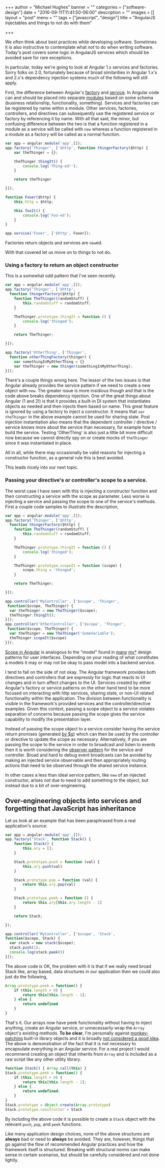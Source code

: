+++
author = "Michael Hughes"
banner = ""
categories = ["software-design"]
date = "2016-09-11T11:41:50-06:00"
description = ""
images = []
layout = "post"
menu = ""
tags = ["javascript", "design"]
title = "AngularJS injectables and things to not do with them"

+++

We often think about best practices while developing software. Sometimes it is also instructive to contemplate what *not* to do when writing software. Today's post
covers some logic in AngularJS services which should be avoided save for rare exceptions.

<!--more-->

In particular, today we're going to look at Angular 1.x services and factories. Sorry folks on 2.0, fortunately because of broad similarities in Angular 1.x's and 2.x's dependency
injection systems much of the following will still apply. 

First, the difference between Angular's [factory][2] and [service][3]. In Angular code can and should be placed into separate [modules][1] based on some schema (business relationship, functionality, something).
Services and factories can be registered by name within a module. Other services, factories, controllers, and directives can subsequently use the registered service or factory by referencing it by name.
With all that said, the minor, but confusing difference between the two is that a function registered in a module as a service will be called with `new` whereas a function registered in a module as a
factory will be called as a normal function.

```javascript
var app = angular.module('app',[]);
app.factory('Thinger', ['$http', function thingerFactory($http) {
    var theThinger = {};

    theThinger.thingIt() {
        console.log('Thing-ed!');
    }

    return theThinger

}]);

function Fooer($http) {
    this.http = $http;

    this.fooIt() {
        console.log('Foo-ed');
    }
}

app.service('Fooer', ['$http', Fooer]);
```

Factories return objects and services are `new`ed. 

With that covered let us move on to things to not do.

### Using a **factory** to return an object constructor ###

This is a somewhat odd pattern that I've seen recently. 

```javascript
var app = angular.module('app',[]);
app.factory('Thinger', ['$http', 
  function thingerFactory($http) {
    function TheThinger(randomStuff) {
        this.randomStuff = randomStuff;
    } 

    TheThinger.prototype.thingIt = function () {
        console.log('thinged');
    }

    return TheThinger;

}]);

app.factory('OtherThing', ['Thinger', 
  function otherThingFactory(thinger) {
    var somethingInMyOtherThing = {}
    var theThinger = new thinger(somethingInMyOtherThing);
}]);
```

There's a couple things wrong here. The lessor of the two issues is that Angular already provides the service pattern 
if we need to create a new object with `new`. The greater issue is more insidious though and that is the code above breaks
dependency injection. One of the great things about Angular (1 and 2!) is that it provides a built-in DI system that instantiates
objects as needed and then injects them based on name. This great feature is ignored by using a factory
to inject a constructor. It means that `var theThinger` in the above example cannot be used for sharing state. Post
injection instantiation also means that the dependent controller / directive / service knows more about the service than necessary, for example 
how to build the service. Testing 'OtherThing' is also just a little bit more difficult now because we cannot directly spy on or create mocks
of `theThinger` since it was instantiated in place.

All in all, while there may occasionally be valid reasons for injecting a constructor function, as a general rule this is best avoided.

This leads nicely into our next topic.

### Passing your directive's or controller's scope to a service.

The worst case I have seen with this is injecting a constructor function and then constructing a service with the scope as parameter. Less worse is
injecting a service and passing the scope to one of the service's methods. First a couple code samples to illustrate the description,

```javascript
var app = angular.module('app',[]);
app.factory('Thinger', ['$http', 
  function thingerFactory($http) {
    function TheThinger(randomStuff) {
        this.randomStuff = randomStuff;
    } 

    TheThinger.prototype.thingIt = function () {
        console.log('thinged');
    }

    TheThinger.prototype.scopeIt = function (scope) {
        scope.thing = 'thinged';
    }

    return TheThinger;

}]);

app.controller('MyController', ['$scope', 'Thinger',
 function($scope, TheThinger) {
  var theThinger = new TheThinger($scope);
  theThinger.thingIt();
}]);
app.controller('OtherController', ['$scope', 'Thinger',
 function($scope, TheThinger) {
  var theThinger = new TheThinger('SomeVariable');
  theThinger.scopeIt($scope)
}]);
```

[Scope in Angular][6] is analogous to the "model" found in [many][4] [mv*][5] design patterns for user interfaces. Depending on your reading
of what constitutes a models it may or may not be okay to pass model into a backend service.

I tend to fall on the side of not okay. The Angular framework provides both directives and controllers that are expressly for logic that
reacts to UI changes and in turn affect changes to the UI. Services created by either Angular's factory or service patterns on the other hand 
tend to be more focused on interacting with http services, sharing state, or non-UI related functionality within the application. The division
between functionality is visible in the framework's provided services and the controller/directive examples. Given this context, passing a scope
object to a service violates separation of concerns because passing the scope gives the service capability to modify the presentation layer.

Instead of passing the scope object to a service consider having the service return promises (generated [by $q][7]) which can then be used by
the controller or directive to update the scope as necessary. Alternatively, if you are passing the scope to the service in order to broadcast and
listen to events then it is worth considering the [observer pattern][8] for the service and controller. Broad and hard to debug event broadcasts
can be avoided by making an injected service observable and then appropriately routing actions that need to be observed through the shared service 
instance. 

In other cases a less than ideal service pattern, like `new` of an injected constructor, arises not due to need to add something to the object, but
instead due to a bit of over-engineering.

## Over-engineering objects into services and forgetting that JavaScript has inheritance

Let us look at an example that has been paraphrased from a real application's source:

```javascript
var app = angular.module('app',[]);
app.factory('Stack', function Stack() {
    function Stack() {
        this.ary = [];
    } 

    Stack.prototype.push = function (val) {
        this.ary.push(val)
    }

    Stack.prototype.pop = function (val) {
        return this.ary.pop(val)
    }

    Stack.prototype.peek = function () {
        return this.ary[this.ary.length - 1]
    }

    return Stack;

});

app.controller('MyController', ['$scope', 'Stack', 
function($scope, Stack) {
  var stack = new stack($scope);
  stack.push(1);
  console.log(stack.peek())
}]);
```

The above code is OK, the problem with it is that if we really need broad Stack like, array based, data structures in our application
then we could also just do the following,

```javascript
Array.prototype.peek = function() { 
    if (this.length > 0) { 
        return this[this.length - 1]; 
    } else { 
        return undefined 
    } 
}
```

That's it. Our arrays now have peek functionality without having to inject anything, create an Angular service, or unnecessarily wrap
the `Array` object's existing methods. **To be clear**, I'm personally against [monkey-patching][9] built-in library objects and it is
broadly [not considered a good idea][10]. The above is demonstration of the fact that it is not necessary to encapsulate everything in an Angular service.
For a real project I would recommend creating an object that inherits from `Array` and is included as a raw script like any other utility library.

```javascript
function Stack() { Array.call(this) }
Stack.prototype.peek = function() { 
    if (this.length > 0) { 
        return this[this.length - 1];
    } else {
        return undefined;
    }
}
Stack.prototype = Object.create(Array.prototype)
Stack.prototype.constructor = Stack
```

By including the above code it is possible to create a `Stack` object with the relevant `push`, `pop`, and `peek` functions.

Like many application design choices, none of the above structures are **always** bad or need to **always** be avoided. They are, however,
things that go against the flow of recommended Angular practices and how the framework itself is structured. Breaking with structural 
norms can make sense in certain scenarios, but should be carefully considered and not done lightly.

[1]:https://docs.angularjs.org/api/ng/type/angular.Module "Angular Module"
[2]:https://docs.angularjs.org/api/auto/service/$provide#factory "module.factory"
[3]:https://docs.angularjs.org/api/auto/service/$provide#service "module.service"
[4]:https://en.wikipedia.org/wiki/Model%E2%80%93view%E2%80%93controller "MVC"
[5]:https://en.wikipedia.org/wiki/Model%E2%80%93view%E2%80%93viewmodel "MVVM"
[6]:https://docs.angularjs.org/guide/scope "Angular Scope"
[7]:https://docs.angularjs.org/api/ng/service/$q "Angular $q"
[8]:https://en.wikipedia.org/wiki/Observer_pattern "Observer Pattern"
[9]:https://en.wikipedia.org/wiki/Monkey_patch
[10]:https://developer.mozilla.org/en-US/docs/Web/JavaScript/Inheritance_and_the_prototype_chain#Bad_practice_Extension_of_native_prototypes 